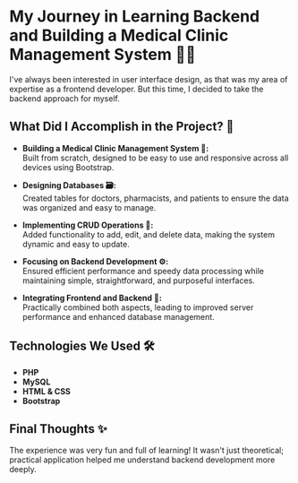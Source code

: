 # My Journey in Learning Backend and Building a Medical Clinic Management System 🏥💡

I've always been interested in user interface design, as that was my area of expertise as a frontend developer. But this time, I decided to take the backend approach for myself.

## What Did I Accomplish in the Project? 🚀

- **Building a Medical Clinic Management System 🏥:**  
  Built from scratch, designed to be easy to use and responsive across all devices using Bootstrap.

- **Designing Databases 🗃️:**  
  Created tables for doctors, pharmacists, and patients to ensure the data was organized and easy to manage.

- **Implementing CRUD Operations 🔄:**  
  Added functionality to add, edit, and delete data, making the system dynamic and easy to update.

- **Focusing on Backend Development ⚙️:**  
  Ensured efficient performance and speedy data processing while maintaining simple, straightforward, and purposeful interfaces.

- **Integrating Frontend and Backend 🔗:**  
  Practically combined both aspects, leading to improved server performance and enhanced database management.

## Technologies We Used 🛠️

- **PHP**
- **MySQL**
- **HTML & CSS**
- **Bootstrap**

## Final Thoughts ✨

The experience was very fun and full of learning! It wasn't just theoretical; practical application helped me understand backend development more deeply.
